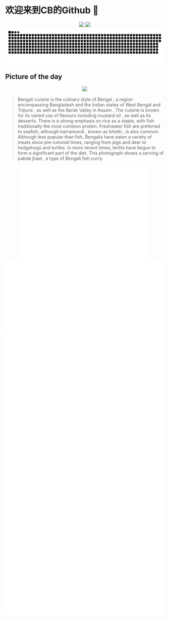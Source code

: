 
# 欢迎来到CB的Github 👋

<div align="center">
  <img height="137px" src="https://github-readme-stats.vercel.app/api?username=SuperCB&show_icons=true&theme=radical" />
  <img height="137px" src="https://github-readme-stats.vercel.app/api/top-langs/?username=SuperCB&hide_title=true&hide_border=true&layout=compact&langs_count=6&text_color=000&icon_color=fff" />
</div>


<div align="center">
    <img src="./contribution-snake/github-contribution-grid-snake.svg" />
</div>



## Picture of the day
<div align="center">
  <img width=400px src="https://upload.wikimedia.org/wikipedia/commons/thumb/0/06/Pabda_Jhaal_-_Home-_Kolkata_-_West_Bengal.jpg/600px-Pabda_Jhaal_-_Home-_Kolkata_-_West_Bengal.jpg" />
</div>

>Bengali cuisine  is the culinary style of  Bengal , a region encompassing Bangladesh and the Indian states of  West Bengal  and  Tripura , as well as the  Barak Valley  in  Assam . The cuisine is known for its varied use of flavours including  mustard oil , as well as its desserts. There is a strong emphasis on rice as a staple, with fish traditionally the most common protein. Freshwater fish are preferred to seafish, although  barramundi , known as  bhetki , is also common. Although less popular than fish, Bengalis have eaten a variety of meats since pre-colonial times, ranging from pigs and deer to hedgehogs and turtles. In more recent times, lentils have begun to form a significant part of the diet. This photograph shows a serving of  pabda jhaal , a type of Bengali fish curry.



<div align="center">
  <img height="300px" src="base_metrics.svg" />
  <img  src="metrics.plugin.calendar.full.svg" />
</div>


<div align="center">
  <img  src="plugin_metrics.svg" /> 
</div>
